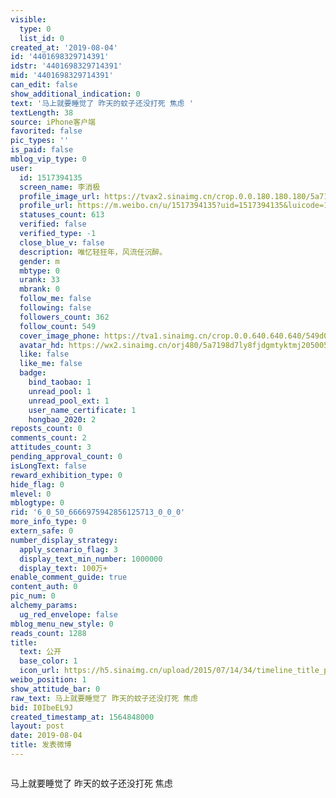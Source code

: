 ```yaml
---
visible:
  type: 0
  list_id: 0
created_at: '2019-08-04'
id: '4401698329714391'
idstr: '4401698329714391'
mid: '4401698329714391'
can_edit: false
show_additional_indication: 0
text: '马上就要睡觉了 昨天的蚊子还没打死 焦虑 '
textLength: 38
source: iPhone客户端
favorited: false
pic_types: ''
is_paid: false
mblog_vip_type: 0
user:
  id: 1517394135
  screen_name: 李消极
  profile_image_url: https://tvax2.sinaimg.cn/crop.0.0.180.180.180/5a7198d7ly8fjdgmtyktmj20500500so.jpg?KID=imgbed,tva&Expires=1606399257&ssig=256z4pYqw4
  profile_url: https://m.weibo.cn/u/1517394135?uid=1517394135&luicode=10000011&lfid=2304131517394135_-_WEIBO_SECOND_PROFILE_WEIBO
  statuses_count: 613
  verified: false
  verified_type: -1
  close_blue_v: false
  description: 唯忆轻狂年，风流任沉醉。
  gender: m
  mbtype: 0
  urank: 33
  mbrank: 0
  follow_me: false
  following: false
  followers_count: 362
  follow_count: 549
  cover_image_phone: https://tva1.sinaimg.cn/crop.0.0.640.640.640/549d0121tw1egm1kjly3jj20hs0hsq4f.jpg
  avatar_hd: https://wx2.sinaimg.cn/orj480/5a7198d7ly8fjdgmtyktmj20500500so.jpg
  like: false
  like_me: false
  badge:
    bind_taobao: 1
    unread_pool: 1
    unread_pool_ext: 1
    user_name_certificate: 1
    hongbao_2020: 2
reposts_count: 0
comments_count: 2
attitudes_count: 3
pending_approval_count: 0
isLongText: false
reward_exhibition_type: 0
hide_flag: 0
mlevel: 0
mblogtype: 0
rid: '6_0_50_6666975942856125713_0_0_0'
more_info_type: 0
extern_safe: 0
number_display_strategy:
  apply_scenario_flag: 3
  display_text_min_number: 1000000
  display_text: 100万+
enable_comment_guide: true
content_auth: 0
pic_num: 0
alchemy_params:
  ug_red_envelope: false
mblog_menu_new_style: 0
reads_count: 1288
title:
  text: 公开
  base_color: 1
  icon_url: https://h5.sinaimg.cn/upload/2015/07/14/34/timeline_title_public_default.png
weibo_position: 1
show_attitude_bar: 0
raw_text: 马上就要睡觉了 昨天的蚊子还没打死 焦虑 ​​​
bid: I0IbeEL9J
created_timestamp_at: 1564848000
layout: post
date: 2019-08-04
title: 发表微博
---
```


![]()

马上就要睡觉了 昨天的蚊子还没打死 焦虑 

